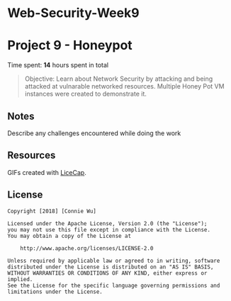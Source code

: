 # Web-Security-Week9

# Project 9 - Honeypot

Time spent: **14** hours spent in total

> Objective: Learn about Network Security by attacking and being attacked at vulnarable networked resources. Multiple Honey Pot VM instances were created to demonstrate it. 


## Notes

Describe any challenges encountered while doing the work

## Resources

GIFs created with [LiceCap](http://www.cockos.com/licecap/).

## License

    Copyright [2018] [Connie Wu]

    Licensed under the Apache License, Version 2.0 (the "License");
    you may not use this file except in compliance with the License.
    You may obtain a copy of the License at

        http://www.apache.org/licenses/LICENSE-2.0

    Unless required by applicable law or agreed to in writing, software
    distributed under the License is distributed on an "AS IS" BASIS,
    WITHOUT WARRANTIES OR CONDITIONS OF ANY KIND, either express or implied.
    See the License for the specific language governing permissions and
    limitations under the License.
